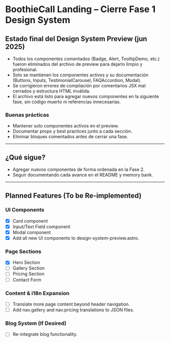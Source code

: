 # BoothieCall Landing – Cierre Fase 1 Design System

## Estado final del Design System Preview (jun 2025)

- Todos los componentes comentados (Badge, Alert, TooltipDemo, etc.) fueron eliminados del archivo de preview para dejarlo limpio y profesional.
- Solo se mantienen los componentes activos y su documentación (Buttons, Inputs, TestimonialCarousel, FAQAccordion, Modal).
- Se corrigieron errores de compilación por comentarios JSX mal cerrados y estructura HTML inválida.
- El archivo está listo para agregar nuevos componentes en la siguiente fase, sin código muerto ni referencias innecesarias.

### Buenas prácticas

- Mantener solo componentes activos en el preview.
- Documentar props y best practices junto a cada sección.
- Eliminar bloques comentados antes de cerrar una fase.

---

## ¿Qué sigue?

- Agregar nuevos componentes de forma ordenada en la Fase 2.
- Seguir documentando cada avance en el README y memory bank.

---

## Planned Features (To be Re-implemented)

### UI Components

- [x] Card component
- [x] Input/Text Field component
- [x] Modal component
- [x] Add all new UI components to design-system-preview.astro.

### Page Sections

- [x] Hero Section
- [ ] Gallery Section
- [ ] Pricing Section
- [ ] Contact Form

### Content & i18n Expansion

- [ ] Translate more page content beyond header navigation.
- [ ] Add nav.gallery and nav.pricing translations to JSON files.

### Blog System (If Desired)

- [ ] Re-integrate blog functionality.
